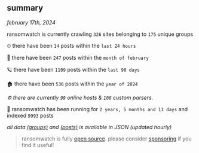 
## summary
_february 17th, 2024_

ransomwatch is currently crawling `326` sites belonging to `175` unique groups

⏲ there have been `14` posts within the `last 24 hours`

🦈 there have been `247` posts within the `month of february`

🪐 there have been `1109` posts within the `last 90 days`

🏚 there have been `536` posts within the `year of 2024`

_⚙️ there are currently `99` online hosts & `106` custom parsers._

🦕 ransomwatch has been running for `2 years, 5 months and 11 days` and indexed `9993` posts

_all data  [(groups)](http://ransomwhat.telemetry.ltd/groups) and [(posts)](http://ransomwhat.telemetry.ltd/posts) is available in JSON (updated hourly)_

> ransomwatch is fully [open source](https://github.com/joshhighet/ransomwatch#ransomwatch--). please consider [sponsoring](https://github.com/sponsors/joshhighet) if you find it useful!
